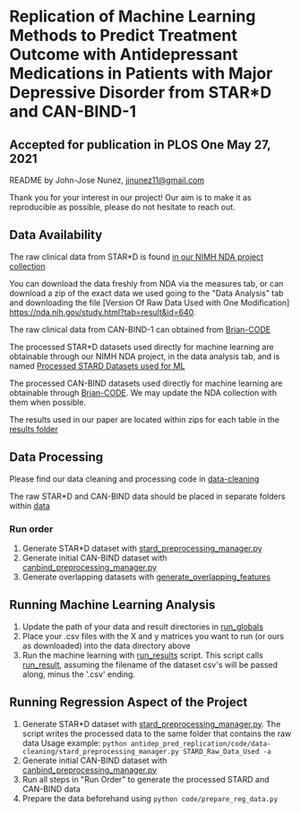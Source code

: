 # Replication of Machine Learning Methods to Predict Treatment Outcome with Antidepressant Medications in Patients with Major Depressive Disorder from STAR*D and CAN-BIND-1
## Accepted for publication in PLOS One May 27, 2021

README by John-Jose Nunez, jjnunez11@gmail.com

Thank you for your interest in our project! Our aim is to make it as reproducible as possible, please do not hesitate to reach out. 

## Data Availability
The raw clinical data from STAR*D is found [in our NIMH NDA project collection](http://dx.doi.org/10.15154/1503299)

You can download the data freshly from NDA via the measures tab, or can download a zip of the exact data we used going to the "Data Analysis" tab
and downloading the file [Version Of Raw Data Used with One Modification] https://nda.nih.gov/study.html?tab=result&id=640. 

The raw clinical data from CAN-BIND-1 can obtained from [Brian-CODE](https://braininstitute.ca/research-data-sharing/brain-code)

The processed STAR*D datasets used directly for machine learning are obtainable through our NIMH NDA project, in the data analysis tab,
and is named [Processed STARD Datasets used for ML](https://nda.nih.gov/study.html?tab=result&id=640)

The processed CAN-BIND datasets used directly for machine learning are obtainable through [Brian-CODE](https://braininstitute.ca/research-data-sharing/brain-code).
We may update the NDA collection with them when possible. 

The results used in our paper are located within zips for each table in the [results folder](./results)

## Data Processing

Please find our data cleaning and processing code in [data-cleaning](./code/data-cleaning/)

The raw STAR*D and CAN-BIND data should be placed in separate folders within [data](./data/)

### Run order
1. Generate STAR*D dataset with [stard_preprocessing_manager.py](./code/data-cleaning/stard_preprocessing_manager.py)
2. Generate initial CAN-BIND dataset with  [canbind_preprocessing_manager.py](./code/data-cleaning/canbind_preprocessing_manager.py)
3. Generate overlapping datasets with [generate_overlapping_features](./code/data-cleaning/generate_overlapping_features.py)

## Running Machine Learning Analysis
1. Update the path of your data and result directories in [run_globals](./code/run_globals.py)
2. Place your .csv files with the X and y matrices you want to run (or ours as downloaded) into the data directory above
3. Run the machine learning with [run_results](./code/run_results.py) script. This script calls [run_result](./code/run_results.py), assuming the filename of the 
dataset csv's will be passed along, minus the '.csv' ending. 

## Running Regression Aspect of the Project
1. Generate STAR*D dataset with [stard_preprocessing_manager.py](./code/data-cleaning/stard_preprocessing_manager.py). The script writes the processed data to the same folder that contains the raw data
    Usage example: `python antidep_pred_replication/code/data-cleaning/stard_preprocessing_manager.py STARD_Raw_Data_Used -a` 
2. Generate initial CAN-BIND dataset with  [canbind_preprocessing_manager.py](./code/data-cleaning/canbind_preprocessing_manager.py)
1. Run all steps in "Run Order" to generate the processed STARD and CAN-BIND data
2. Prepare the data beforehand using `python code/prepare_reg_data.py` 
